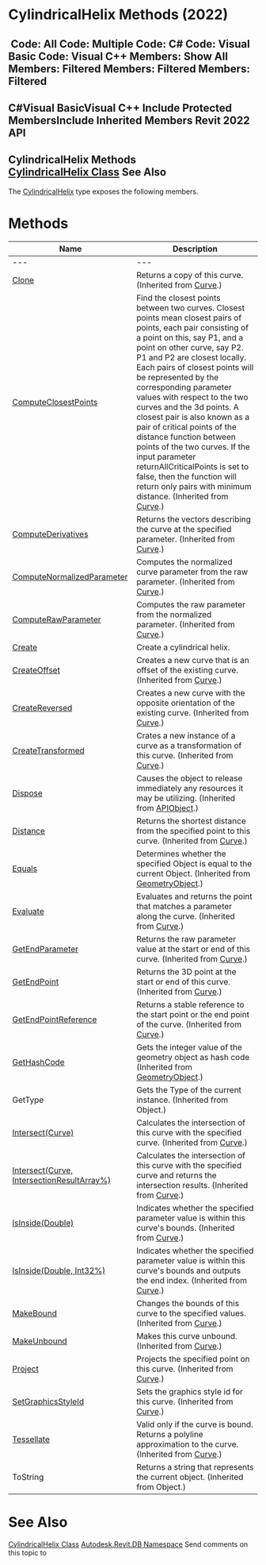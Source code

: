# CylindricalHelix Methods (2022)

﻿
 Code: All Code: Multiple Code: C# Code: Visual Basic Code: Visual C++  Members: Show All Members: Filtered Members: Filtered Members: Filtered   
---  
C#Visual BasicVisual C++
Include Protected MembersInclude Inherited Members
Revit 2022 API  
---  
CylindricalHelix Methods  
[CylindricalHelix Class](fdaa7f4a-e680-8d7e-3a9b-677b082432f5.md "CylindricalHelix Class") See Also  
---  
The [CylindricalHelix](fdaa7f4a-e680-8d7e-3a9b-677b082432f5.md "CylindricalHelix Class") type exposes the following members.
# Methods
| Name | Description |
| --- | --- |
| --- | --- | --- |
| [Clone](071f6ca9-f243-4655-924c-7beb881b100f.md "Clone Method") | Returns a copy of this curve. (Inherited from [Curve](400cc9b6-9ff7-de85-6fd8-c20002209d25.md "Curve Class").) |
| [ComputeClosestPoints](04ab73d1-bc85-9b87-aace-4272a0c7c3e4.md "ComputeClosestPoints Method") | Find the closest points between two curves. Closest points mean closest pairs of points, each pair consisting of a point on this, say P1, and a point on other curve, say P2. P1 and P2 are closest locally. Each pairs of closest points will be represented by the corresponding parameter values with respect to the two curves and the 3d points. A closest pair is also known as a pair of critical points of the distance function between points of the two curves. If the input parameter returnAllCriticalPoints is set to false, then the function will return only pairs with minimum distance.  (Inherited from [Curve](400cc9b6-9ff7-de85-6fd8-c20002209d25.md "Curve Class").) |
| [ComputeDerivatives](93092a44-85f1-15be-a618-817c763f8994.md "ComputeDerivatives Method") | Returns the vectors describing the curve at the specified parameter.  (Inherited from [Curve](400cc9b6-9ff7-de85-6fd8-c20002209d25.md "Curve Class").) |
| [ComputeNormalizedParameter](d42c45a0-7525-aab6-2527-16148dd6dcc1.md "ComputeNormalizedParameter Method") | Computes the normalized curve parameter from the raw parameter. (Inherited from [Curve](400cc9b6-9ff7-de85-6fd8-c20002209d25.md "Curve Class").) |
| [ComputeRawParameter](ac00deb9-9e8d-6bcb-60ac-b6f6a7520ea2.md "ComputeRawParameter Method") | Computes the raw parameter from the normalized parameter. (Inherited from [Curve](400cc9b6-9ff7-de85-6fd8-c20002209d25.md "Curve Class").) |
| [Create](851cb6a7-fcc3-a518-78ae-98c43c728b1b.md "Create Method") | Create a cylindrical helix. |
| [CreateOffset](450217f3-c0b5-42af-3a05-376ae383d28a.md "CreateOffset Method") | Creates a new curve that is an offset of the existing curve.  (Inherited from [Curve](400cc9b6-9ff7-de85-6fd8-c20002209d25.md "Curve Class").) |
| [CreateReversed](722a403d-a95c-557c-e92e-ad6757dc421c.md "CreateReversed Method") | Creates a new curve with the opposite orientation of the existing curve.  (Inherited from [Curve](400cc9b6-9ff7-de85-6fd8-c20002209d25.md "Curve Class").) |
| [CreateTransformed](4f014114-64f7-fff1-f24f-bfc6e0cad82a.md "CreateTransformed Method") | Crates a new instance of a curve as a transformation of this curve.  (Inherited from [Curve](400cc9b6-9ff7-de85-6fd8-c20002209d25.md "Curve Class").) |
| [Dispose](7c03212a-b587-1c89-3912-efea0d2619c5.md "Dispose Method") | Causes the object to release immediately any resources it may be utilizing. (Inherited from [APIObject](beb86ef5-39ad-3f0d-0cd9-0c929387a2bb.md "APIObject Class").) |
| [Distance](95efa592-d444-acb8-6460-e2757b96e053.md "Distance Method") | Returns the shortest distance from the specified point to this curve. (Inherited from [Curve](400cc9b6-9ff7-de85-6fd8-c20002209d25.md "Curve Class").) |
| [Equals](26d6c913-b5b6-436f-dee9-19ceca7e53c6.md "Equals Method") | Determines whether the specified Object is equal to the current Object.  (Inherited from [GeometryObject](e0f15010-0e19-6216-e2f0-ab7978145daa.md "GeometryObject Class").) |
| [Evaluate](1145f18e-3e01-60df-e438-e176c38c3ce9.md "Evaluate Method") | Evaluates and returns the point that matches a parameter along the curve.  (Inherited from [Curve](400cc9b6-9ff7-de85-6fd8-c20002209d25.md "Curve Class").) |
| [GetEndParameter](0f4b2c25-35f8-4e3c-c71a-0d41fb6935ce.md "GetEndParameter Method") | Returns the raw parameter value at the start or end of this curve.  (Inherited from [Curve](400cc9b6-9ff7-de85-6fd8-c20002209d25.md "Curve Class").) |
| [GetEndPoint](a02da994-2976-38c0-e16b-20292de9fe57.md "GetEndPoint Method") | Returns the 3D point at the start or end of this curve.  (Inherited from [Curve](400cc9b6-9ff7-de85-6fd8-c20002209d25.md "Curve Class").) |
| [GetEndPointReference](5619a3fd-38e1-fb56-7286-2e5f33a3b2b8.md "GetEndPointReference Method") | Returns a stable reference to the start point or the end point of the curve. (Inherited from [Curve](400cc9b6-9ff7-de85-6fd8-c20002209d25.md "Curve Class").) |
| [GetHashCode](08e8412d-4002-22a5-858d-f55eba1bed34.md "GetHashCode Method") | Gets the integer value of the geometry object as hash code  (Inherited from [GeometryObject](e0f15010-0e19-6216-e2f0-ab7978145daa.md "GeometryObject Class").) |
| GetType | Gets the Type of the current instance. (Inherited from Object.) |
| [Intersect(Curve)](90e86110-9bce-6e43-c18a-4d67380008bb.md "Intersect Method \(Curve\)") | Calculates the intersection of this curve with the specified curve. (Inherited from [Curve](400cc9b6-9ff7-de85-6fd8-c20002209d25.md "Curve Class").) |
| [Intersect(Curve, IntersectionResultArray%)](51961478-fb36-e00b-2d1b-7db27b0a09e6.md "Intersect Method \(Curve, IntersectionResultArray\)") | Calculates the intersection of this curve with the specified curve and returns the intersection results. (Inherited from [Curve](400cc9b6-9ff7-de85-6fd8-c20002209d25.md "Curve Class").) |
| [IsInside(Double)](2782b130-915f-8467-22f1-629b9e0c1574.md "IsInside Method \(Double\)") | Indicates whether the specified parameter value is within this curve's bounds. (Inherited from [Curve](400cc9b6-9ff7-de85-6fd8-c20002209d25.md "Curve Class").) |
| [IsInside(Double, Int32%)](64b9685d-b790-d2cb-f9f7-7184669a9ee0.md "IsInside Method \(Double, Int32\)") | Indicates whether the specified parameter value is within this curve's bounds and outputs the end index. (Inherited from [Curve](400cc9b6-9ff7-de85-6fd8-c20002209d25.md "Curve Class").) |
| [MakeBound](f9bc51b4-50a3-de79-4d7e-401ab2dbebb2.md "MakeBound Method") | Changes the bounds of this curve to the specified values. (Inherited from [Curve](400cc9b6-9ff7-de85-6fd8-c20002209d25.md "Curve Class").) |
| [MakeUnbound](31ef6a2e-0e39-a394-b6ee-4e4df56d8380.md "MakeUnbound Method") | Makes this curve unbound. (Inherited from [Curve](400cc9b6-9ff7-de85-6fd8-c20002209d25.md "Curve Class").) |
| [Project](b87fc3e4-ea25-2a75-5b5a-53065b099d2a.md "Project Method") | Projects the specified point on this curve. (Inherited from [Curve](400cc9b6-9ff7-de85-6fd8-c20002209d25.md "Curve Class").) |
| [SetGraphicsStyleId](bd71365d-d2f2-2758-c220-a2a5c71cc6e4.md "SetGraphicsStyleId Method") | Sets the graphics style id for this curve. (Inherited from [Curve](400cc9b6-9ff7-de85-6fd8-c20002209d25.md "Curve Class").) |
| [Tessellate](f95f3199-3251-c708-c5a3-a0e9ef95ecfa.md "Tessellate Method") | Valid only if the curve is bound. Returns a polyline approximation to the curve.  (Inherited from [Curve](400cc9b6-9ff7-de85-6fd8-c20002209d25.md "Curve Class").) |
| ToString | Returns a string that represents the current object. (Inherited from Object.) |

# See Also
[CylindricalHelix Class](fdaa7f4a-e680-8d7e-3a9b-677b082432f5.md "CylindricalHelix Class")
[Autodesk.Revit.DB Namespace](87546ba7-461b-c646-cbb1-2cb8f5bff8b2.md "Autodesk.Revit.DB Namespace")
Send comments on this topic to 